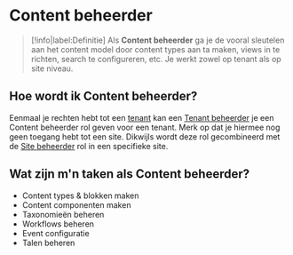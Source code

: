 # Content beheerder

> [!info|label:Definitie]
> Als **Content beheerder** ga je de vooral sleutelen aan het content model door content types aan ta maken, views in te richten, search te configureren, etc. Je werkt zowel op tenant als op site niveau.

## Hoe wordt ik Content beheerder?
Eenmaal je rechten hebt tot een [tenant](/redactie/content/tenants) kan een [Tenant beheerder](/redactie/content/tenant-beheerder) je een Content beheerder rol geven voor een tenant. Merk op dat je hiermee nog geen toegang hebt tot een site. Dikwijls wordt deze rol gecombineerd met de [Site beheerder](/redactie/content/site-beheerder) rol in een specifieke site.

## Wat zijn m'n taken als Content beheerder?
* Content types & blokken maken
* Content componenten maken
* Taxonomieën beheren
* Workflows beheren
* Event configuratie
* Talen beheren
